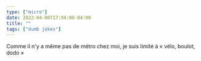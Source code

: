 ```yaml
---
type: ["micro"]
date: 2022-04-06T17:54:00-04:00
title: ""
tags: ["dumb jokes"]
---
```

Comme il n'y a même pas de métro chez moi, je suis limité à « vélo, boulot, dodo »
